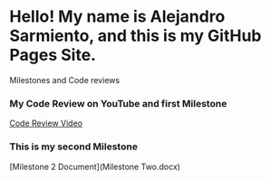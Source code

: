 # Hello! My name is Alejandro Sarmiento, and this is my GitHub Pages Site.


Milestones and Code reviews

### My Code Review on YouTube and first Milestone
[Code Review Video](https://youtu.be/MznBv4JIoNQ)

### This is my second Milestone 
[Milestone 2 Document](Milestone Two.docx)
